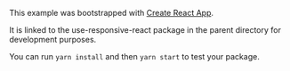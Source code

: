 This example was bootstrapped with [Create React App](https://github.com/facebook/create-react-app).

It is linked to the use-responsive-react package in the parent directory for development purposes.

You can run `yarn install` and then `yarn start` to test your package.
